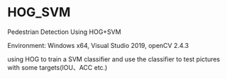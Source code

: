 # HOG_SVM
 Pedestrian Detection Using HOG+SVM  


Environment:  Windows x64, Visual Studio 2019, openCV 2.4.3  


using HOG to train a SVM classifier and use the classifier to test pictures with some targets(IOU、ACC  etc.)



